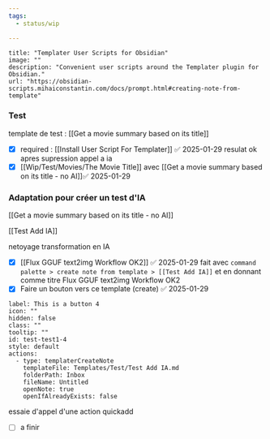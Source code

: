 ```yaml
---
tags:
  - status/wip

---
```


```embed
title: "Templater User Scripts for Obsidian"
image: ""
description: "Convenient user scripts around the Templater plugin for Obsidian."
url: "https://obsidian-scripts.mihaiconstantin.com/docs/prompt.html#creating-note-from-template"
```

### Test
template de test : [[Get a movie summary based on its title]]

- [x] required : [[Install User Script For Templater]] ✅ 2025-01-29
resulat ok apres supression appel a ia 
- [x] [[Wip/Test/Movies/The Movie Title]]  avec [[Get a movie summary based on its title - no AI]]✅ 2025-01-29

### Adaptation pour créer un test d'IA 

 [[Get a movie summary based on its title - no AI]]
 
[[Test Add IA]]

 netoyage transformation en IA 
 - [x] [[Flux GGUF text2img Workflow OK2]] ✅ 2025-01-29
fait avec `command palette > create note from template > [[Test Add IA]]` et en donnant comme titre Flux GGUF text2img Workflow OK2
- [x] Faire un bouton vers ce template (create) ✅ 2025-01-29

```meta-bind-button
label: This is a button 4
icon: ""
hidden: false
class: ""
tooltip: ""
id: test-test1-4
style: default
actions:
  - type: templaterCreateNote
    templateFile: Templates/Test/Test Add IA.md
    folderPath: Inbox
    fileName: Untitled
    openNote: true
    openIfAlreadyExists: false

```


essaie d'appel d'une action quickadd 

- [ ] a finir 
